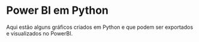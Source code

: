 # Power BI em Python
Aqui estão alguns gráficos criados em Python e que podem ser exportados e visualizados no PowerBI.
